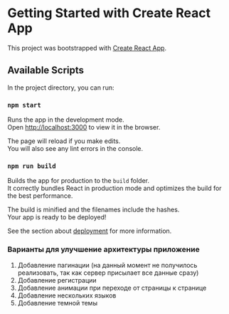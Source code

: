 # Getting Started with Create React App

This project was bootstrapped with [Create React App](https://github.com/facebook/create-react-app).

## Available Scripts

In the project directory, you can run:

### `npm start`

Runs the app in the development mode.\
Open [http://localhost:3000](http://localhost:3000) to view it in the browser.

The page will reload if you make edits.\
You will also see any lint errors in the console.

### `npm run build`

Builds the app for production to the `build` folder.\
It correctly bundles React in production mode and optimizes the build for the best performance.

The build is minified and the filenames include the hashes.\
Your app is ready to be deployed!

See the section about [deployment](https://facebook.github.io/create-react-app/docs/deployment) for more information.

### Варианты для улучшение архитектуры приложение
1. Добавление пагинации (на данный момент не получилось реализовать, так как сервер присылает все данные сразу)
2. Добавление регистрации
3. Добавление анимации при переходе от страницы к странице
4. Добавление нескольких языков
5. Добавление темной темы
